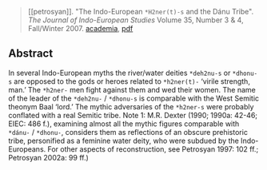 > [[petrosyan]]. "The Indo-European `*H2ner(t)-s` and the Dánu Tribe". *The Journal of Indo-European Studies* Volume 35, Number 3 & 4, Fall/Winter 2007. [academia](https://www.academia.edu/2940319/The-Indo-European-H2ner-t-s-and-the-Danu-Tribe-Journal-of-Indo-European-Studies-Vol-35-2007-Number-3-and-4-pp-297-310), [pdf](a/a-petrosyan2007.pdf)


## Abstract
In several Indo-European myths the river/water deities `*deh2nu-s` or `*dhonu-s` are opposed to the gods or heroes related to `*h2ner(t)-` ‘virile strength, man.’ The `*h2ner-` men fight against them and wed their women. The name of the leader of the `*deh2nu-` / `*dhonu-s` is comparable with the West Semitic theonym Baal ‘lord.’ The mythic adversaries of the `*h2ner-s` were probably conflated with a real Semitic tribe. 
Note 1: M.R. Dexter (1990; 1990a: 42-46; EIEC: 486 f.), examining almost all the mythic figures comparable with `*dánu-` / `*dhonu-`, considers them as reflections of an obscure prehistoric tribe, personified as a feminine water deity, who were subdued by the Indo-Europeans. For other aspects of reconstruction, see Petrosyan 1997: 102 ff.; Petrosyan 2002a: 99 ff.)
